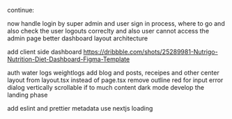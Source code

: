 continue:

now handle login by super admin and user sign in process, where to go and
also check the user logouts correclty and also user cannot access the admin page
better dashboard layout architecture

add client side dashboard
https://dribbble.com/shots/25289981-Nutrigo-Nutrition-Diet-Dashboard-Figma-Template

auth
water logs
weightlogs
add blog and posts, receipes and other
center layout from layout.tsx instead of page.tsx
remove outline red for input error
dialog vertically scrollable if to much content
dark mode
develop the landing phase

add eslint and prettier
metadata
use nextjs loading
